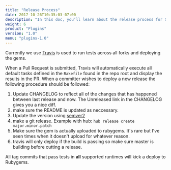 ```yaml
---
title: "Release Process"
date: 2017-10-26T10:35:03-07:00
description: "In this doc, you’ll learn about the release process for Sensu plugins. We use Travis to run tests across forks and deploying the gems; all tag commits that pass tests in all supported runtimes will kick a deploy to Rubygems. Read on for the full process."
weight: 6
product: "Plugins"
version: "1.0"
menu: "plugins-1.0"
---
```


Currently we use  [Travis](https://travis-ci.org/) is used to run tests across all forks and deploying the gems.

When a Pull Request is submitted, Travis will automatically execute all default tasks defined in the `Rakefile` found in the repo root and display the results in the PR.  When a committer wishes to deploy a new release the following procedure should be followed:

1. Update CHANGELOG to reflect all of the changes that has happened between last release and now. The Unreleased link in the CHANGELOG gives you a nice diff.
1. make sure the README is updated as neccessary.
1. Update the version using [semver2](http://semver.org/spec/v2.0.0.html)
1. make a git release. Example with hub: `hub release create major.minor.patch`
1. Make sure the gem is actually uploaded to rubygems. It's rare but I've seen times when it doesn't upload for whatever reason.
1. travis will only deploy if the build is passing so make sure master is building before cutting a release.

All tag commits that pass tests in **all** supported runtimes will kick a deploy to Rubygems.
